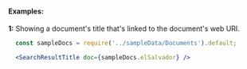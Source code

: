 #### Examples:

__1:__ Showing a document's title that's linked to the document's web URI.

```jsx
  const sampleDocs = require('../sampleData/Documents').default;

  <SearchResultTitle doc={sampleDocs.elSalvador} />
```
